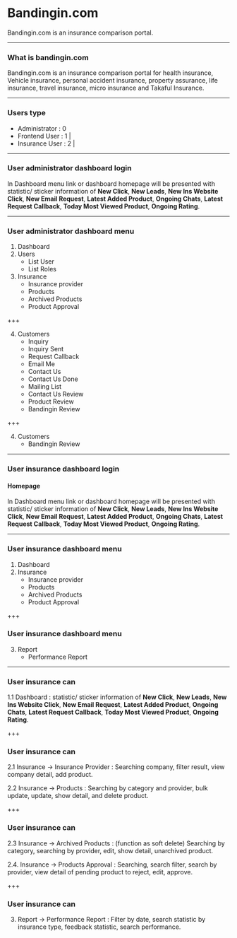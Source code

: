 # Bandingin.com 

Bandingin.com is an insurance comparison portal.

---

### What is bandingin.com

Bandingin.com is an insurance comparison portal for health insurance, Vehicle insurance, personal accident insurance, property assurance, life insurance, travel insurance, micro insurance and Takaful Insurance.

---

### Users type

- Administrator  : 0
- Frontend User  : 1 |
- Insurance User : 2 |

---

### User administrator dashboard login

In Dashboard menu link or dashboard homepage will be presented with statistic/ sticker information of __New Click__, __New Leads__, __New Ins Website Click__, __New Email Request__, __Latest Added Product__, __Ongoing Chats__, __Latest Request Callback__, __Today Most Viewed Product__, __Ongoing Rating__.

---

### User administrator dashboard menu

1. Dashboard
2. Users
    - List User
    - List Roles
3. Insurance
    - Insurance provider
    - Products
    - Archived Products
    - Product Approval

+++

4. Customers
    - Inquiry
    - Inquiry Sent
    - Request Callback
    - Email Me
    - Contact Us
    - Contact Us Done 
    - Mailing List
    - Contact Us Review
    - Product Review
    - Bandingin Review

+++

4. Customers
    - Bandingin Review

---

### User insurance dashboard login

#### Homepage

In Dashboard menu link or dashboard homepage will be presented with statistic/ sticker information of 
__New Click__, __New Leads__, __New Ins Website Click__, __New Email Request__, __Latest Added Product__, __Ongoing Chats__, __Latest Request Callback__, __Today Most Viewed Product__, __Ongoing Rating__.

---

### User insurance dashboard menu

1. Dashboard
2. Insurance
    - Insurance provider
    - Products
    - Archived Products
    - Product Approval

+++

### User insurance dashboard menu

3. Report
    - Performance Report

---

### User insurance can

1.1 Dashboard : statistic/ sticker information of 
__New Click__, __New Leads__, __New Ins Website Click__, __New Email Request__, __Latest Added Product__, __Ongoing Chats__, __Latest Request Callback__, __Today Most Viewed Product__, __Ongoing Rating__.

+++

### User insurance can

2.1 Insurance -> Insurance Provider : Searching company, filter result, view company detail, add product.

2.2 Insurance -> Products : Searching by category and provider, bulk update, update, show detail, and delete product.

+++

### User insurance can

2.3 Insurance -> Archived Products : (function as soft delete) Searching by category, searching by provider, edit, show detail, unarchived product.

2.4. Insurance -> Products Approval : Searching, search filter, search by provider, view detail of pending product to reject, edit, approve.

+++

### User insurance can

3. Report -> Performance Report : Filter by date, search statistic by insurance type, feedback statistic, search performance. 